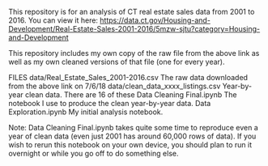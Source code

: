 This repository is for an analysis of CT real estate sales data from 2001 to 2016. You can view it here: https://data.ct.gov/Housing-and-Development/Real-Estate-Sales-2001-2016/5mzw-sjtu?category=Housing-and-Development

This repository includes my own copy of the raw file from the above link as well as my own cleaned versions of that file (one for every
  year).

FILES
data/Real_Estate_Sales_2001-2016.csv    The raw data downloaded from the above link on 7/6/18
data/clean_data_xxxx_listings.csv       Year-by-year clean data. There are 16 of these
Data Cleaning Final.ipynb               The notebook I use to produce the clean year-by-year data.
Data Exploration.ipynb                  My initial analysis notebook.

Note: Data Cleaning Final.ipynb takes quite some time to reproduce even a year of clean data (even just 2001 has around 60,000 rows of
  data). If you wish to rerun this notebook on your own device, you should plan to run it overnight or while you go off to do something
  else.
